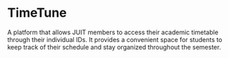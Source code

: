 # TimeTune
 A platform that allows JUIT members to access their academic timetable through their individual IDs. It provides a convenient space for students to keep track of their schedule and stay organized throughout the semester.
